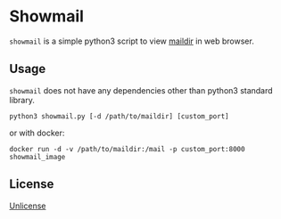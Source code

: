 # Showmail

`showmail` is a simple python3 script to view [maildir](https://ru.wikipedia.org/wiki/Maildir) in web browser.

## Usage

`showmail` does not have any dependencies other than python3 standard library.

```
python3 showmail.py [-d /path/to/maildir] [custom_port]
```

or with docker:

```
docker run -d -v /path/to/maildir:/mail -p custom_port:8000 showmail_image
```

## License

[Unlicense](https://unlicense.org)
